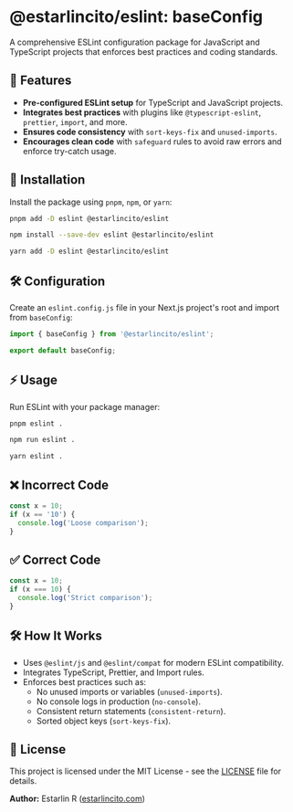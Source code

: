 # @estarlincito/eslint: baseConfig

A comprehensive ESLint configuration package for JavaScript and TypeScript projects that enforces best practices and coding standards.

## 📌 Features

- **Pre-configured ESLint setup** for TypeScript and JavaScript projects.
- **Integrates best practices** with plugins like `@typescript-eslint`, `prettier`, `import`, and more.
- **Ensures code consistency** with `sort-keys-fix` and `unused-imports`.
- **Encourages clean code** with `safeguard` rules to avoid raw errors and enforce try-catch usage.

## 🚀 Installation

Install the package using `pnpm`, `npm`, or `yarn`:

```bash
pnpm add -D eslint @estarlincito/eslint
```

```bash
npm install --save-dev eslint @estarlincito/eslint
```

```bash
yarn add -D eslint @estarlincito/eslint
```

## 🛠 Configuration

<!-- Create an `.eslintrc.js` file in your project's root and extend from `@estarlincito/eslint`:

```js
module.exports = {
  extends: '@estarlincito/eslint',
};
``` -->

Create an `eslint.config.js` file in your Next.js project's root and import from `baseConfig`:

```js
import { baseConfig } from '@estarlincito/eslint';

export default baseConfig;
```

## ⚡ Usage

Run ESLint with your package manager:

```bash
pnpm eslint .
```

```bash
npm run eslint .
```

```bash
yarn eslint .
```

## ❌ Incorrect Code

```js
const x = 10;
if (x == '10') {
  console.log('Loose comparison');
}
```

## ✅ Correct Code

```js
const x = 10;
if (x === 10) {
  console.log('Strict comparison');
}
```

## 🛠 How It Works

- Uses `@eslint/js` and `@eslint/compat` for modern ESLint compatibility.
- Integrates TypeScript, Prettier, and Import rules.
- Enforces best practices such as:
  - No unused imports or variables (`unused-imports`).
  - No console logs in production (`no-console`).
  - Consistent return statements (`consistent-return`).
  - Sorted object keys (`sort-keys-fix`).

## 📝 License

This project is licensed under the MIT License - see the [LICENSE](../LICENSE) file for details.

**Author:** Estarlin R ([estarlincito.com](https://estarlincito.com))
